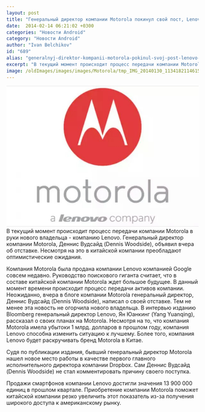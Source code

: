 ```yaml
---
layout: post
title: "Генеральный директор компании Motorola покинул свой пост, Lenovo сохраняет оптимизм"
date:  2014-02-14 06:21:02 +0300
categories: "Новости Android"
category: "Новости Android"
author: "Ivan Belchikov"
id: "689"
alias: "generalnyj-direktor-kompanii-motorola-pokinul-svoj-post-lenovo-sokhranyaet-optimizm"
excerpt: "В текущий момент происходит процесс передачи компании Motorola в руки нового владельца - компанию Lenovo. Генеральный директор компании Motorola, Деннис Вудсайд (Dennis Woodside), объявил вчера об отставке. Несмотря на это в китайской компании преобладают оптимистические ожидания."
image: /oldImages/images/images/Motorola/tmp_IMG_20140130_1134182114615293.jpg
---
```

<img  src="/oldImages/images/images/Motorola/tmp_IMG_20140130_1134182114615293.jpg" alt="Motorola теперь часть Lenovo" />
В текущий момент происходит процесс передачи компании Motorola в руки нового владельца - компанию Lenovo. Генеральный директор компании Motorola, Деннис Вудсайд (Dennis Woodside), объявил вчера об отставке. Несмотря на это в китайской компании преобладают оптимистические ожидания.


Компания Motorola была продана компании Lenovo компанией Google совсем недавно. Руководство поискового гиганта считает, что в составе китайской компании Motorola ждет большое будущее. В данный момент времени происходит процесс передачи активов компании. Неожиданно, вчера в блоге компании Motorola генеральный директор, Деннис Вудсайд (Dennis Woodside), написал о своей отставке. Тем не менее эта новость не огорчила нового владельца. В интервью изданию Bloomberg генеральный директор Lenovo, Ян Юанкинг (Yang Yuanqing), рассказал о своих планах на Motorola. Несмотря на то, что компания Motorola имела убытоки 1 млрд. долларов в прошлом году, компания Lenovo способна изменить ситуацию к лучшему. Более того, компания Lenovo будет раскручивать бренд Motorola в Китае.

Судя по публикации издания, бывший генеральный директор Motorola нашел новое место работы в качестве первого главного исполнительного директора компании Dropbox. Сам Деннис Вудсайд (Dennis Woodside) не стал комментировать причину своего поступка.

Продажи смартфонов компании Lenovo достигли значения 13 900 000 единиц в прошлом квартале. Приобретение компании Motorola поможет китайской компании резко увеличить этот показатель из-за получения широкого доступа к американскому рынку.
